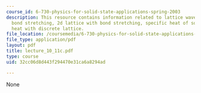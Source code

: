 ```yaml
---
course_id: 6-730-physics-for-solid-state-applications-spring-2003
description: This resource contains information related to lattice waves in 3d crystals,
  bond stretching, 2d lattice with bond stretching, specific heat of solid, and specific
  heat with discrete lattice.
file_location: /coursemedia/6-730-physics-for-solid-state-applications-spring-2003/32cc06d8d443f294470e31ca6a8294ad_lecture_10_11c.pdf
file_type: application/pdf
layout: pdf
title: lecture_10_11c.pdf
type: course
uid: 32cc06d8d443f294470e31ca6a8294ad

---
```

None